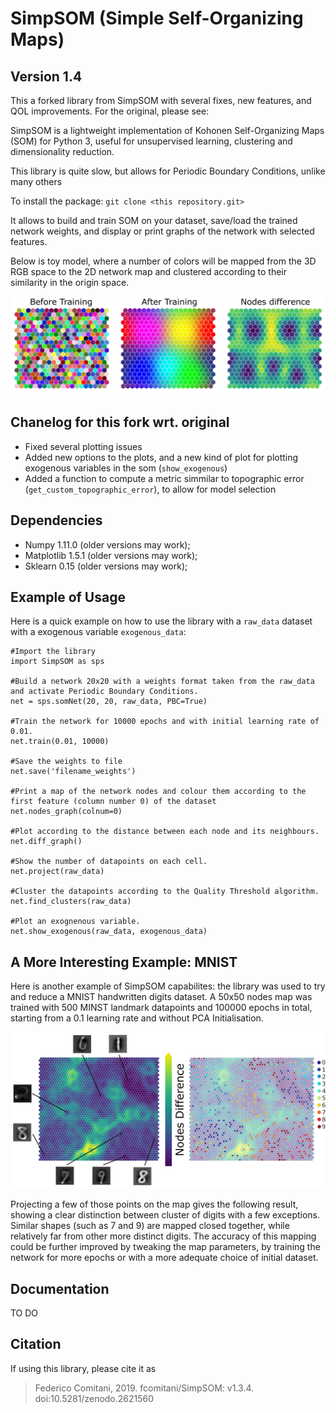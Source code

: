 # SimpSOM (Simple Self-Organizing Maps)

## Version 1.4

This a forked library from SimpSOM with several fixes, new features, and
QOL improvements. For the original, please see: 

SimpSOM is a lightweight implementation of Kohonen Self-Organizing Maps
(SOM) for Python 3, useful for unsupervised learning,
clustering and dimensionality reduction.

This library is quite slow, but allows for Periodic Boundary Conditions, 
unlike many others

To install the package: `git clone <this repository.git>`

It allows to build and train SOM on your dataset, save/load the trained
network weights, and display or print graphs of the network with
selected features. 

Below is toy model, where a number of colors will be mapped from the 3D RGB space to
the 2D network map and clustered according to their similarity in the
origin space.

![](./docs/_images/colorExample.png)

## Chanelog for this fork wrt. original

- Fixed several plotting issues
- Added new options to the plots, and a new kind of plot for plotting exogenous variables in the som (`show_exogenous`)
- Added a function to compute a metric simmilar to topographic error (`get_custom_topographic_error`), to allow for model selection 

## Dependencies

- Numpy 1.11.0 (older versions may work);
- Matplotlib 1.5.1 (older versions may work);
- Sklearn 0.15 (older versions may work);

## Example of Usage

Here is a quick example on how to use the library with a `raw_data`
dataset with a exogenous variable `exogenous_data`:

    #Import the library
    import SimpSOM as sps

    #Build a network 20x20 with a weights format taken from the raw_data and activate Periodic Boundary Conditions. 
    net = sps.somNet(20, 20, raw_data, PBC=True)

    #Train the network for 10000 epochs and with initial learning rate of 0.01. 
    net.train(0.01, 10000)

    #Save the weights to file
    net.save('filename_weights')

    #Print a map of the network nodes and colour them according to the first feature (column number 0) of the dataset
    net.nodes_graph(colnum=0)
    
    #Plot according to the distance between each node and its neighbours.
    net.diff_graph()

    #Show the number of datapoints on each cell.
    net.project(raw_data)

    #Cluster the datapoints according to the Quality Threshold algorithm.
    net.find_clusters(raw_data)
    
    #Plot an exognenous variable.
    net.show_exogenous(raw_data, exogenous_data)
	
## A More Interesting Example: MNIST

Here is another example of SimpSOM capabilites: the library was used to try and reduce a MNIST handwritten digits dataset. A 50x50 nodes map was trained with 500 MINST landmark datapoints and 100000 epochs in total, starting from a 0.1 learning rate and without PCA Initialisation.

![](./docs/_images/nD_annotated.png)

Projecting a few of those points on the map gives the following result, showing a clear distinction between cluster of digits with a few exceptions. Similar shapes (such as 7 and 9) are mapped closed together, while relatively far from other more distinct digits. The accuracy of this mapping could be further improved by tweaking the map parameters, by training the network for more epochs or with a more adequate choice of initial dataset. 	
	
## Documentation

TO DO

## Citation

If using this library, please cite it as

> Federico Comitani, 2019. fcomitani/SimpSOM: v1.3.4. doi:10.5281/zenodo.2621560
